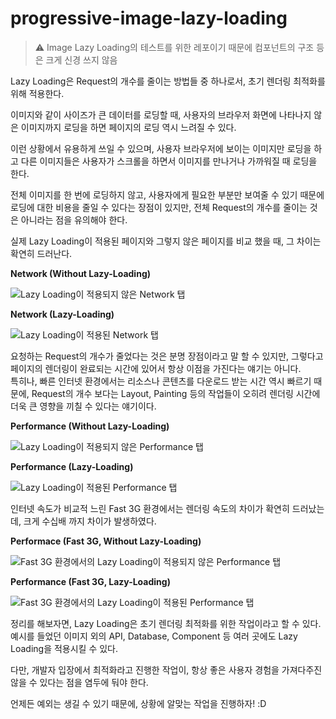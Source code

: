 # progressive-image-lazy-loading

> :warning: Image Lazy Loading의 테스트를 위한 레포이기 때문에 컴포넌트의 구조 등은 크게 신경 쓰지 않음

Lazy Loading은 Request의 개수를 줄이는 방법들 중 하나로서, 초기 렌더링 최적화를 위해 적용한다.

이미지와 같이 사이즈가 큰 데이터를 로딩할 때, 사용자의 브라우저 화면에 나타나지 않은 이미지까지 로딩을 하면 페이지의 로딩 역시 느려질 수 있다.

이런 상황에서 유용하게 쓰일 수 있으며, 사용자 브라우저에 보이는 이미지만 로딩을 하고 다른 이미지들은 사용자가 스크롤을 하면서 이미지를 만나거나 가까워질 때 로딩을 한다.

전체 이미지를 한 번에 로딩하지 않고, 사용자에게 필요한 부분만 보여줄 수 있기 때문에 로딩에 대한 비용을 줄일 수 있다는 장점이 있지만, 전체 Request의 개수를 줄이는 것은 아니라는 점을 유의해야 한다.

실제 Lazy Loading이 적용된 페이지와 그렇지 않은 페이지를 비교 했을 때, 그 차이는 확연히 드러난다.

**Network (Without Lazy-Loading)**

![Lazy Loading이 적용되지 않은 Network 탭](https://user-images.githubusercontent.com/23455736/84564451-c469e880-ad9c-11ea-90ec-f963363ecdbb.png)

**Network (Lazy-Loading)**

![Lazy Loading이 적용된 Network 탭](https://user-images.githubusercontent.com/23455736/84564473-fbd89500-ad9c-11ea-92d2-211357d38376.png)

요청하는 Request의 개수가 줄었다는 것은 분명 장점이라고 말 할 수 있지만, 그렇다고 페이지의 렌더링이 완료되는 시간에 있어서 항상 이점을 가진다는 얘기는 아니다.<br>
특히나, 빠른 인터넷 환경에서는 리소스나 콘텐츠를 다운로드 받는 시간 역시 빠르기 때문에, Request의 개수 보다는 Layout, Painting 등의 작업들이 오히려 렌더링 시간에 더욱 큰 영향을 끼칠 수 있다는 얘기이다.

**Performance (Without Lazy-Loading)**

![Lazy Loading이 적용되지 않은 Performance 탭](https://user-images.githubusercontent.com/23455736/84564500-23c7f880-ad9d-11ea-9770-89dd697f745e.png)


**Performance (Lazy-Loading)**

![Lazy Loading이 적용된 Performance 탭](https://user-images.githubusercontent.com/23455736/84564516-42c68a80-ad9d-11ea-993e-c19259c590ff.png)


인터넷 속도가 비교적 느린 Fast 3G 환경에서는 렌더링 속도의 차이가 확연히 드러났는데, 크게 수십배 까지 차이가 발생하였다.

**Performace (Fast 3G, Without Lazy-Loading)**

![Fast 3G 환경에서의 Lazy Loading이 적용되지 않은 Performance 탭](https://user-images.githubusercontent.com/23455736/84564538-6984c100-ad9d-11ea-911e-87a8515ceb66.png)


**Performance (Fast 3G, Lazy-Loading)**

![Fast 3G 환경에서의 Lazy Loading이 적용된 Performance 탭](https://user-images.githubusercontent.com/23455736/84564570-920cbb00-ad9d-11ea-8d2c-decc6f3b1b08.png)


정리를 해보자면, Lazy Loading은 초기 렌더링 최적화를 위한 작업이라고 할 수 있다.<br>
예시를 들었던 이미지 외의 API, Database, Component 등 여러 곳에도 Lazy Loading을 적용시킬 수 있다.

다만, 개발자 입장에서 최적화라고 진행한 작업이, 항상 좋은 사용자 경험을 가져다주진 않을 수 있다는 점을 염두에 둬야 한다.

언제든 예외는 생길 수 있기 때문에, 상황에 알맞는 작업을 진행하자! :D
